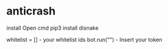 # anticrash


install
Open cmd 
pip3 install disnake 

whitelist = [] - your whitelist ids
bot.run("") - Insert your token
